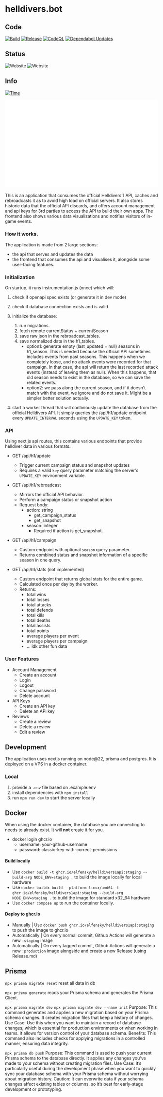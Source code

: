# helldivers.bot

## Code

[![Build](https://github.com/elfensky/helldivers1api/actions/workflows/staging.docker.yml/badge.svg?branch=main)](https://github.com/elfensky/helldivers1api/actions/workflows/staging.docker.yml)
[![Release](https://github.com/elfensky/helldivers1api/actions/workflows/release.docker.yml/badge.svg)](https://github.com/elfensky/helldivers1api/actions/workflows/release.docker.yml)
[![CodeQL](https://github.com/elfensky/helldivers1api/actions/workflows/github-code-scanning/codeql/badge.svg)](https://github.com/elfensky/helldivers1api/actions/workflows/github-code-scanning/codeql)
[![Dependabot Updates](https://github.com/elfensky/helldivers1api/actions/workflows/dependabot/dependabot-updates/badge.svg)](https://github.com/elfensky/helldivers1api/actions/workflows/dependabot/dependabot-updates)

## Status

![Website](https://img.shields.io/website?url=https%3A%2F%2Fstaging.helldivers.bot&up_message=online&down_message=offline&label=staging)
![Website](https://img.shields.io/website?url=https%3A%2F%2Fhelldivers.bot&up_message=online&down_message=offline&label=production)

## Info

[![Time](https://wakapi.lavrenov.io/api/badge/elfensky/interval:any/project:helldivers1api)](https://wakapi.lavrenov.io/leaderboard)

[![Metrics](/metrics.plugin.pagespeed.svg)](https://pagespeed.web.dev/analysis?url=https%3A%2F%2Fhelldivers.bot%2F)

This is an application that consumes the official Helldivers 1 API, caches and rebroadcasts it as to avoid high load on official servers.
It also stores historic data that the official API discards, and offers account management and api keys for 3rd parties to access the API to build their own apps.
The frontend also shows various data visualizations and notifies visitors of in-game events.

### How it works.

The application is made from 2 large sections:

- the api that serves and updates the data
- the frontend that consumes the api and visualises it, alongside some user-facing features.

### Initialization

On startup, it runs instrumentation.js (once) which will:

1. check if openapi spec exists (or generate it in dev mode)
2. check if database connection exists and is valid
3. initialize the database:

    1. run migrations.
    2. fetch remote currentStatus + currentSeason
    3. save raw json in the rebroadcast_tables.
    4. save normalized data in the h1_tables.
        - option1: generate empty (last_updated = null) seasons in h1_season. This is needed because the official API sometimes includes events from past seasons. This happens when we completely loose, and no attack events were recorded for that campaign. In that case, the api will return the last recorded attack events (instead of leaving them as null). When this happens, that old season needs to exist in the database, so we can save the related events.
        - option2: we pass along the current season, and if it doesn't match with the event, we ignore and do not save it. Might be a simpler better solution actually.

4. start a worker thread that will continiously update the database from the official Helldivers API. It simply queries the /api/h1/update endpoint every `UPDATE_INTERVAL` seconds using the `UPDATE_KEY` token.

### API

Using next js api routes, this contains various endpoints that provide helldiver data in various formats.

- GET /api/h1/update
    - Trigger current campaign status and snapshot updates
    - Requires a valid `key` query parameter matching the server's `UPDATE_KEY` environment variable.
- GET /api/h1/rebroadcast
    - Mirrors the official API behavior.
    - Perform a campaign status or snapshot action
    - Request body:
        - action: string
            - get_campaign_status
            - get_snapshot
        - season: integer
            - Required if action is get_snapshot.
- GET /api/h1/campaign

    - Custom endpoint with optional `season` query parameter.
    - Returns combined status and snapshot information of a specific season in one query.

- GET /api/h1/stats (not implemented)
    - Custom endpoint that returns global stats for the entire game.
    - Calculated once per day by the worker.
    - Returns:
        - total wins
        - total losses
        - total attacks
        - total defends
        - total kills
        - total deaths
        - total assists
        - total points
        - average players per event
        - average players per campaign
        - ... idk other fun data

### User Features

- Account Management
    - Create an account
    - Login
    - Logout
    - Change password
    - Delete account
- API Keys
    - Create an API key
    - Delete an API key
- Reviews
    - Create a review
    - Delete a review
    - Edit a review

## Development

The application uses nextjs running on node@22, prisma and postgres. It is deployed on a VPS in a docker container.

### Local

1. provide a `.env` file based on .example.env
2. install dependencies with `npm install`
3. run `npm run dev` to start the server locally

## Docker

When using the docker container, the database you are connecting to needs to already exist. It will **not** create it for you.

- docker login ghcr.io
    - username: your-github-username
    - password: classic-key-with-correct-permissions

#### Build locally

- Use `docker build -t ghcr.io/elfensky/helldivers1api:staging --build-arg NODE_ENV=staging .` to build the image locally for local hardware
- Use `docker buildx build --platform linux/amd64 -t ghcr.io/elfensky/helldivers1api:staging --build-arg NODE_ENV=staging .` to build the image for standard x32_64 hardware
- Use `docker compose up` to run the container locally.

#### Deploy to ghcr.io

- Manually | Use `docker push ghcr.io/elfensky/helldivers1api:staging` to push the image to ghcr.io
- Automatically | On every normal commit, Github Actions will generate a new `:staging` image
- Automatically | On every tagged commit, Github Actions will generate a new `:production` image alongside and create a new Release (using Release.md)

## Prisma

`npx prisma migrate reset`
reset all data in db

`npx prisma generate`
reads your Prisma schema and generates the Prisma Client.

`npx prisma migrate dev`
`npx prisma migrate dev --name init`
Purpose: This command generates and applies a new migration based on your Prisma schema changes. It creates migration files that keep a history of changes.
Use Case: Use this when you want to maintain a record of database changes, which is essential for production environments or when working in teams. It allows for version control of your database schema.
Benefits: This command also includes checks for applying migrations in a controlled manner, ensuring data integrity.

`npx prisma db push`
Purpose: This command is used to push your current Prisma schema to the database directly. It applies any changes you've made to your schema without creating migration files.
Use Case: It’s particularly useful during the development phase when you want to quickly sync your database schema with your Prisma schema without worrying about migration history.
Caution: It can overwrite data if your schema changes affect existing tables or columns, so it’s best for early-stage development or prototyping.
